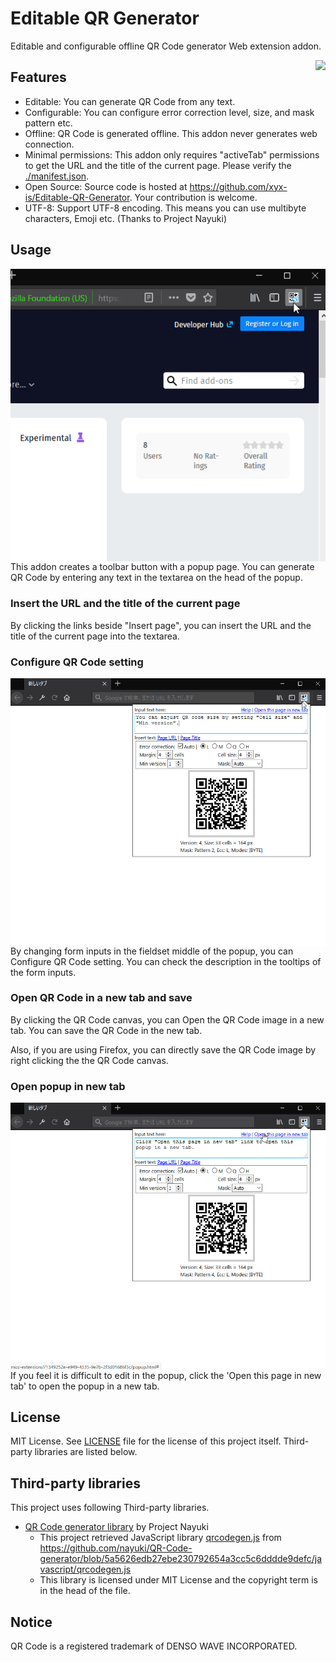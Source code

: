 # Editable QR Generator
Editable and configurable offline QR Code generator Web extension addon.

[<img border="0" align="right" src="https://addons.cdn.mozilla.net/static/img/addons-buttons/AMO-button_2.png">](https://addons.mozilla.org/firefox/addon/editable-qr-generator/)

## Features
- Editable: You can generate QR Code from any text.
- Configurable: You can configure error correction level, size, and mask pattern etc.
- Offline: QR Code is generated offline. This addon never generates web connection.
- Minimal permissions: This addon only requires "activeTab" permissions to get the URL and the title of the current page. Please verify the [./manifest.json](./manifest.json).
- Open Source: Source code is hosted at https://github.com/xyx-is/Editable-QR-Generator. Your contribution is welcome.
- UTF-8: Support UTF-8 encoding. This means you can use multibyte characters, Emoji etc. (Thanks to Project Nayuki)

## Usage
[<img align="right" src="./help/en-US/initial.gif" alt="Initial popup gif" />](./help/en-US/initial.gif)

This addon creates a toolbar button with a popup page.
You can generate QR Code by entering any text in the textarea on the head of the popup.

### Insert the URL and the title of the current page
By clicking the links beside "Insert page", you can insert the URL and the title of the current page into the textarea.

### Configure QR Code setting
[<img align="right" src="./help/en-US/features.gif" alt="features" />](./help/en-US/features.gif)

By changing form inputs in the fieldset middle of the popup, you can Configure QR Code setting.
You can check the description in the tooltips of the form inputs.

### Open QR Code in a new tab and save
By clicking the QR Code canvas, you can Open the QR Code image in a new tab.
You can save the QR Code in the new tab.

Also, if you are using Firefox, you can directly save the QR Code image by right clicking the the QR Code canvas.

### Open popup in new tab
[<img align="right" src="./help/en-US/openInNewTab.gif" alt="Open the popup in new tab" />](./help/en-US/openInNewTab.gif)

If you feel it is difficult to edit in the popup, click the 'Open this page in new tab' to open the popup in a new tab.

## License
MIT License. See [LICENSE](LICENSE) file for the license of this project itself. Third-party libraries are listed below.

## Third-party libraries
This project uses following Third-party libraries.

- [QR Code generator library](https://www.nayuki.io/page/qr-code-generator-library) by Project Nayuki
	- This project retrieved JavaScript library [qrcodegen.js](qrcodegen.js) from https://github.com/nayuki/QR-Code-generator/blob/5a5626edb27ebe230792654a3cc5c6dddde9defc/javascript/qrcodegen.js
	- This library is licensed under MIT License and the copyright term is in the head of the file.

## Notice
QR Code is a registered trademark of DENSO WAVE INCORPORATED.
